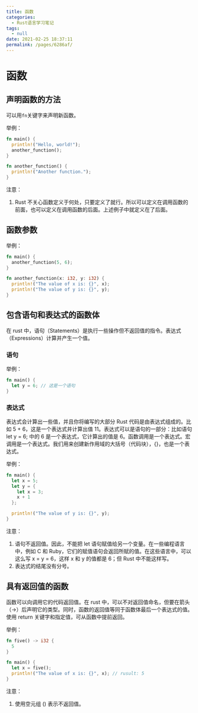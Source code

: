 ```yaml
---
title: 函数
categories: 
  - Rust语言学习笔记
tags: 
  - null
date: 2021-02-25 18:37:11
permalink: /pages/6286af/
---
```


# 函数

## 声明函数的方法

可以用`fn`关键字来声明新函数。

举例：

```rust
fn main() {
  println!("Hello, world!");
  another_function();
}

fn another_function() {
  println!("Another function.");
}
```

注意：

1. Rust 不关心函数定义于何处，只要定义了就行。所以可以定义在调用函数的前面，也可以定义在调用函数的后面。上述例子中就定义在了后面。

## 函数参数

举例：

```rust
fn main() {
  another_function(5, 6);
}

fn another_function(x: i32, y: i32) {
  println!("The value of x is: {}", x);
  println!("The value of y is: {}", y);
}
```

## 包含语句和表达式的函数体

在 rust 中，语句（Statements）是执行一些操作但不返回值的指令。表达式（Expressions）计算并产生一个值。

### 语句

举例：

```rust
fn main() {
  let y = 6; // 这是一个语句
}
```

### 表达式

表达式会计算出一些值，并且你将编写的大部分 Rust 代码是由表达式组成的。比如 5 + 6，这是一个表达式并计算出值 11。表达式可以是语句的一部分：比如语句 let y = 6; 中的 6 是一个表达式，它计算出的值是 6。函数调用是一个表达式。宏调用是一个表达式。我们用来创建新作用域的大括号（代码块），{}，也是一个表达式。

举例：

```rust
fn main() {
  let x = 5;
  let y = {
    let x = 3;
    x + 1
  };

  println!("The value of y is: {}", y);
}
```

注意：

1. 语句不返回值。因此，不能把 let 语句赋值给另一个变量。在一些编程语言中，例如 C 和 Ruby，它们的赋值语句会返回所赋的值。在这些语言中，可以这么写 x = y = 6，这样 x 和 y 的值都是 6；但 Rust 中不能这样写。
2. 表达式的结尾没有分号。

## 具有返回值的函数

函数可以向调用它的代码返回值。在 rust 中，可以不对返回值命名，但要在箭头（->）后声明它的类型。同时，函数的返回值等同于函数体最后一个表达式的值。使用 return 关键字和指定值，可从函数中提前返回。

举例：

```rust
fn five() -> i32 {
  5
}

fn main() {
  let x = five();
  println!("The value of x is: {}", x); // rusult: 5
}
```

注意：

1. 使用空元组 () 表示不返回值。
